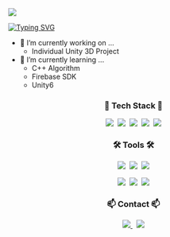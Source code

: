 <img src="https://capsule-render.vercel.app/api?type=venom&color=timeGradient&height=200&section=header&text=Charen's%20Github&fontSize=70" />

[![Typing SVG](https://readme-typing-svg.demolab.com?font=Fira+Code&pause=1000&width=435&lines=Game+Developer;Bachelor+of+Computer+Science;C%2B%2B%2C+C%23%2C+Python)](https://git.io/typing-svg)

- 🔭 I’m currently working on ...
  + Individual Unity 3D Project
- 🌱 I’m currently learning ...
  + C++ Algorithm
  + Firebase SDK
  + Unity6

<h3 align="center">🚀 Tech Stack 🚀</h3>
<p align="center">
  <img src="https://img.shields.io/badge/C-A8B9CC.svg?style=for-the-badge&logo=c&logoColor=FFFFFF" />&nbsp
  <img src="https://img.shields.io/badge/C++-DDDDDD.svg?style=for-the-badge&logo=cplusplus&logoColor=00599C" />&nbsp
  <img src="https://img.shields.io/badge/Python-3776AB.svg?style=for-the-badge&logo=python&logoColor=FDD555" />&nbsp
  <img src="https://img.shields.io/badge/CSharp-FFFFFF.svg?style=for-the-badge&logo=c&logoColor=3F0894" />&nbsp
  <img src="https://img.shields.io/badge/Unity-000000.svg?style=for-the-badge&logo=unity&logoColor=FFFFFF" />
</p>

<h3 align="center">🛠 Tools 🛠</h3>
<p align="center">
  <img src="https://img.shields.io/badge/git-F05033.svg?style=for-the-badge&logo=git&logoColor=FFFFFF" />&nbsp
  <img src="https://img.shields.io/badge/github-181717.svg?style=for-the-badge&logo=github&logoColor=FFFFFF" />&nbsp
  <img src="https://img.shields.io/badge/Notion-F3F3F3.svg?style=for-the-badge&logo=notion&logoColor=000000" />
</p>

<p align="center">
  <img src="https://img.shields.io/badge/figma-DDDDDD.svg?style=for-the-badge&logo=figma&logoColor=A55EFF" />&nbsp
  <img src="https://img.shields.io/badge/Trello-66DDFF.svg?style=for-the-badge&logo=trello&logoColor=0052CC" />&nbsp
  <img src="https://img.shields.io/badge/VSCommunity-CC96F8.svg?style=for-the-badge&logo=visual-studio&logoColor=CC96F8" />
</p>

<h3 align="center">📫 Contact 📫</h3>
<p align="center">
  <a href="https://better-constructor123.tistory.com/">
    <img src="https://img.shields.io/badge/tistory-000000?style=for-the-badge&logo=tistory&logoColor=white" />
  </a>&nbsp
  <a href="mailto:sjeong888@gmail.com">
    <img src="https://img.shields.io/badge/sjeong888@gmail.com-D14836?style=for-the-badge&logo=gmail&logoColor=white" />
  </a>
</p>

